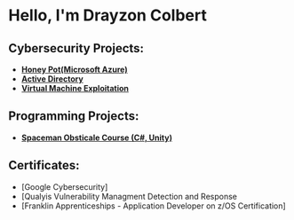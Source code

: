 <h1>Hello, I'm Drayzon Colbert </h1>

<h2>Cybersecurity Projects:</h2>

- <b>[Honey Pot(Microsoft Azure)](https://github.com/DrayColb/Honey-Pot)</b>
- <b>[Active Directory](https://github.com/DrayColb/Active-Directory)</b>
- <b> [Virtual Machine Exploitation](https://github.com/DrayColb/VM-Exploitation)</b>


<h2>Programming Projects:</h2>

- <b>[Spaceman Obsticale Course (C#, Unity)](https://github.com/DrayColb/DrayColb1/blob/main/README.md)</b>

<h2>Certificates:</h2>

  - [Google Cybersecurity]
  - [Qualyis Vulnerability Managment Detection and Response
  - [Franklin Apprenticeships - Application Developer on z/OS Certification]


